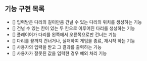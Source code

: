 ## 기능 구현 목록

- [] 입력받은 다리의 길이만큼 건널 수 있는 다리의 위치를 생성하는 기능
- [] 건널 수 있는 칸이 있는 두 칸으로 이루어진 다리를 생성하는 기능
- [] 플레이어가 다리를 왼쪽에서 오른쪽으로만 건너는 기능
- [] 다리를 끝까지 건너거나, 실패하여 게임을 종료, 재시작 하는 기능
- [] 사용자의 입력을 받고 그 결과를 출력하는 기능
- [] 사용자가 잘못된 값을 입력한 경우 예외 처리 기능
